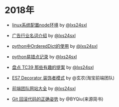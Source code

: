 # 2018年

- [linux系统配置node环境](https://github.com/lxs24sxl/article/blob/master/linux%E7%B3%BB%E7%BB%9F%E9%85%8D%E7%BD%AEnode%E7%8E%AF%E5%A2%83.md) by [@lxs24sxl](https://github.com/lxs24sxl)


- [广告行业名词介绍](https://github.com/lxs24sxl/article/blob/master/%E8%A1%8C%E4%B8%9A%E5%90%8D%E8%AF%8D%E4%BB%8B%E7%BB%8D.md) by [@lxs24sxl](https://github.com/lxs24sxl)


- [python中OrderedDict的使用](https://github.com/lxs24sxl/article/blob/master/python%E4%B8%ADOrderedDict%E7%9A%84%E4%BD%BF%E7%94%A8.md) by [@lxs24sxl](https://github.com/lxs24sxl)

- [python易错点记录](https://github.com/lxs24sxl/article/blob/master/python%E6%98%93%E9%94%99%E7%82%B9%E8%AE%B0%E5%BD%95.md) by [@lxs24sxl](https://github.com/lxs24sxl)

- [盘点 TC39 那些有趣的提案](https://github.com/lxs24sxl/article/blob/master/%E7%9B%98%E7%82%B9TC39%E9%82%A3%E4%BA%9B%E6%9C%89%E8%B6%A3%E7%9A%84%E6%8F%90%E6%A1%88.md) by [@lxs24sxl](https://github.com/lxs24sxl)

- [ES7 Decorator 装饰者模式](http://taobaofed.org/blog/2015/11/16/es7-decorator/) by @玄农(淘宝前端团队)

- [前端团队网站大全](https://github.com/lxs24sxl/article/blob/master/%E5%89%8D%E7%AB%AF%E5%9B%A2%E9%98%9F%E7%BD%91%E7%AB%99%E5%A4%A7%E5%85%A8.md) by [@lxs24sxl](https://github.com/lxs24sxl)

- [Git 回滚代码的正确姿势](https://www.jianshu.com/p/f7451177476a) by @BYQiu(来源简书)